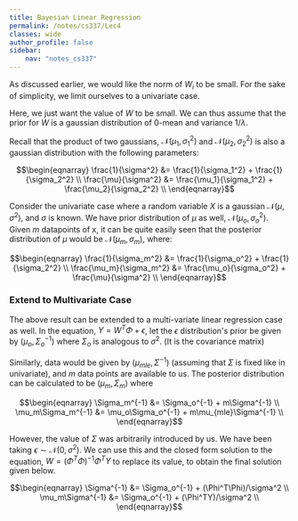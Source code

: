 ```yaml
---
title: Bayesian Linear Regression
permalink: /notes/cs337/Lec4
classes: wide
author_profile: false
sidebar:
    nav: "notes_cs337"
---
```

<script type="text/javascript" src="https://code.jquery.com/jquery-1.7.1.min.js"></script>

<script type="text/x-mathjax-config">
  MathJax.Hub.Config({
    tex2jax: {
      inlineMath: [ ['$','$'], ["\\(","\\)"] ],
      processEscapes: true
    }
  });
</script>
<script type="text/javascript" async src="https://cdnjs.cloudflare.com/ajax/libs/mathjax/2.7.5/latest.js?config=TeX-MML-AM_CHTML" async></script>

<!-- Notes begin from here -->

As discussed earlier, we would like the norm of $W_i$ to be small. For the sake of simplicity, we limit ourselves to a univariate case.

Here, we just want the value of $W$ to be small. We can thus assume that the prior for $W$ is a gaussian distribution of 0-mean and variance $1/\lambda$.

Recall that the product of two gaussians, $\mathcal{N}(\mu_1, \sigma_1^2)$ and $\mathcal{N}(\mu_2, \sigma_2^2)$ is also a gaussian distribution with the following parameters:

<div style="text-align: center;">
  $$\begin{eqnarray}
    \frac{1}{\sigma^2} &= \frac{1}{\sigma_1^2} + \frac{1}{\sigma_2^2} \\
    \frac{\mu}{\sigma^2} &= \frac{\mu_1}{\sigma_1^2} + \frac{\mu_2}{\sigma_2^2} \\ 
  \end{eqnarray}$$
</div>

Consider the univariate case where a random variable $X$ is a gaussian $\mathcal{N}(\mu, \sigma^2)$, and $\sigma$ is known. We have prior distribution of $\mu$ as well, $\mathcal{N}(\mu_o, \sigma_o^2)$. Given $m$ datapoints of x, it can be quite easily seen that the posterior distribution of $\mu$ would be $\mathcal{N}(\mu_m, \sigma_m)$, where:

<div style="text-align: center;">
  $$\begin{eqnarray}
    \frac{1}{\sigma_m^2} &= \frac{1}{\sigma_o^2} + \frac{1}{\sigma_2^2} \\
    \frac{\mu_m}{\sigma_m^2} &= \frac{\mu_o}{\sigma_o^2} + \frac{\mu}{\sigma^2} \\ 
  \end{eqnarray}$$
</div>


### Extend to Multivariate Case

The above result can be extended to a multi-variate linear regression case as well. In the equation, $Y = W^T\Phi + \epsilon$, let the $\epsilon$ distribution's prior be given by $(\mu_o, \Sigma_o^{-1})$ where $\Sigma_o$ is analogous to $\sigma^2$. (It is the covariance matrix) 

Similarly, data would be given by $(\mu_{mle}, \Sigma^{-1})$ (assuming that $\Sigma$ is fixed like in univariate), and $m$ data points are available to us. The posterior distribution can be calculated to be $(\mu_m, \Sigma_m)$ where

<div style="text-align: center;">
  $$\begin{eqnarray}
    \Sigma_m^{-1} &=  \Sigma_o^{-1} + m\Sigma^{-1} \\
    \mu_m\Sigma_m^{-1} &= \mu_o\Sigma_o^{-1} + m\mu_{mle}\Sigma^{-1} \\
  \end{eqnarray}$$
</div>


However, the value of $\Sigma$ was arbitrarily introduced by us. We have been taking $\epsilon\sim\mathcal{N}(0,\sigma^2)$. We can use this and the closed form solution to the equation, $W = (\Phi^T\Phi)^{-1}\Phi^TY$ to replace its value, to obtain the final solution given below.

<div class = "notice--warning" style="text-align: center;">
  $$\begin{eqnarray}
    \Sigma^{-1} &= \Sigma_o^{-1} + (\Phi^T\Phi)/\sigma^2 \\
    \mu_m\Sigma^{-1} &= \Sigma_o^{-1} + (\Phi^TY)/\sigma^2 \\
  \end{eqnarray}$$
</div>
